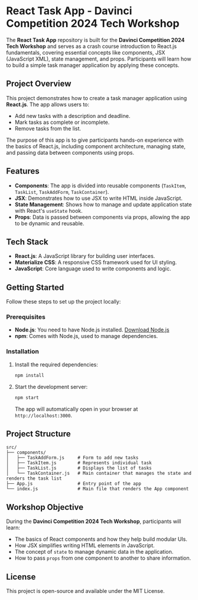 # React Task App - Davinci Competition 2024 Tech Workshop

The **React Task App** repository is built for the **Davinci Competition 2024 Tech Workshop** and serves as a crash course introduction to React.js fundamentals, covering essential concepts like components, JSX (JavaScript XML), state management, and props. Participants will learn how to build a simple task manager application by applying these concepts.

## Project Overview

This project demonstrates how to create a task manager application using **React.js**. The app allows users to:

- Add new tasks with a description and deadline.
- Mark tasks as complete or incomplete.
- Remove tasks from the list.

The purpose of this app is to give participants hands-on experience with the basics of React.js, including component architecture, managing state, and passing data between components using props.

## Features

- **Components**: The app is divided into reusable components (`TaskItem`, `TaskList`, `TaskAddForm`, `TaskContainer`).
- **JSX**: Demonstrates how to use JSX to write HTML inside JavaScript.
- **State Management**: Shows how to manage and update application state with React's `useState` hook.
- **Props**: Data is passed between components via props, allowing the app to be dynamic and reusable.

## Tech Stack

- **React.js**: A JavaScript library for building user interfaces.
- **Materialize CSS**: A responsive CSS framework used for UI styling.
- **JavaScript**: Core language used to write components and logic.

## Getting Started

Follow these steps to set up the project locally:

### Prerequisites

- **Node.js**: You need to have Node.js installed. [Download Node.js](https://nodejs.org/)
- **npm**: Comes with Node.js, used to manage dependencies.

### Installation

1. Install the required dependencies:
   ```bash
   npm install
   ```

2. Start the development server:
   ```bash
   npm start
   ```

   The app will automatically open in your browser at `http://localhost:3000`.

## Project Structure

```
src/
├── components/
│   ├── TaskAddForm.js     # Form to add new tasks
│   ├── TaskItem.js        # Represents individual task
│   ├── TaskList.js        # Displays the list of tasks
│   └── TaskContainer.js   # Main container that manages the state and renders the task list
├── App.js                 # Entry point of the app
└── index.js               # Main file that renders the App component
```

## Workshop Objective

During the **Davinci Competition 2024 Tech Workshop**, participants will learn:
- The basics of React components and how they help build modular UIs.
- How JSX simplifies writing HTML elements in JavaScript.
- The concept of `state` to manage dynamic data in the application.
- How to pass `props` from one component to another to share information.

## License

This project is open-source and available under the MIT License.
